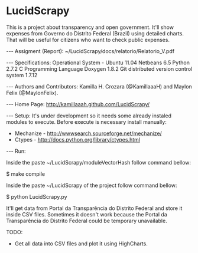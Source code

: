 LucidScrapy
===========

This is a project about transparency and open government. It'll show expenses from 
Governo do Distrito Federal (Brazil) using detailed charts. That will be useful for citizens who want 
to check public expenses.
 
 --- Assigment (Report):
~/LucidScrapy/docs/relatorio/Relatorio_V.pdf

 --- Specifications:
Operational System - Ubuntu 11.04
Netbeans 6.5
Python 2.7.2
C Programming Language
Doxygen 1.8.2
Git distributed version control system 1.7.12

 --- Authors and Contributors:
Kamilla H. Crozara (@KamillaaaH) and Maylon Felix (@MaylonFelix).

 --- Home Page:
http://kamillaaah.github.com/LucidScrapy/

 --- Setup: 
It's under development so it needs some already instaled modules to execute. Before execute is necessary 
install manually:

* Mechanize - http://wwwsearch.sourceforge.net/mechanize/
* Ctypes - http://docs.python.org/library/ctypes.html


 --- Run:

Inside the paste ~/LucidScrapy/moduleVectorHash follow command bellow:

$ make compile

Inside the paste ~/LucidScrapy of the project follow command bellow:

$ python LucidScrapy.py


It'll get data from Portal da Transparência do Distrito Federal and store it inside CSV files. Sometimes it 
doesn't work because the Portal da Transparência do Distrito Federal could be temporary unavailable.


TODO:

* Get all data into CSV files and plot it using HighCharts.  